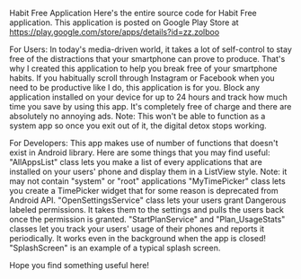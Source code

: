 Habit Free Application
Here's the entire source code for Habit Free application.
This application is posted on Google Play Store at https://play.google.com/store/apps/details?id=zz.zolboo

For Users:
In today's media-driven world, it takes a lot of self-control to stay free of the distractions 
that your smartphone can prove to produce. That's why I created this application to help you break 
free of your smartphone habits. If you habitually scroll through Instagram or Facebook when you need 
to be productive like I do, this application is for you. Block any application installed on your 
device for up to 24 hours and track how much time you save by using this app. 
It's completely free of charge and there are absolutely no annoying ads.
Note: This won't be able to function as a system app so once you exit out of it, the digital detox stops working.

For Developers:
This app makes use of number of functions that doesn't exist in Android library.
Here are some things that you may find useful:
"AllAppsList" class lets you make a list of every applications that are 
installed on your users' phone and display them in a ListView style.
Note: it may not contain "system" or "root" applications 
"MyTimePicker" class lets you create a TimePicker widget that 
for some reason is deprecated from Android API.
"OpenSettingsService" class lets your users grant Dangerous labeled permissions. It takes them
to the settings and pulls the users back once the permission is granted. 
"StartPlanService" and "Plan_UsageStats" classes let you track your users' usage
of their phones and reports it periodically. It works even in the background when 
the app is closed!
"SplashScreen" is an example of a typical splash screen.

Hope you find something useful here!
